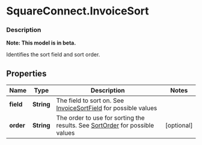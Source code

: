 # SquareConnect.InvoiceSort

### Description
**Note: This model is in beta.**

Identifies the  sort field and sort order.

## Properties
Name | Type | Description | Notes
------------ | ------------- | ------------- | -------------
**field** | **String** | The field to sort on. See [InvoiceSortField](#type-invoicesortfield) for possible values | 
**order** | **String** | The order to use for sorting the results. See [SortOrder](#type-sortorder) for possible values | [optional] 


